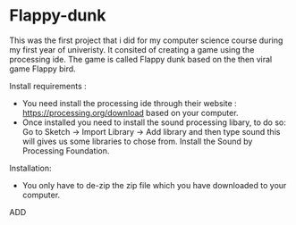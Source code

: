 # Flappy-dunk

This was the first project that i did for my computer science course during my first year of univeristy. It consited of creating a game using the processing ide. The game is called Flappy dunk based on the then viral game Flappy bird. 

Install requirements : 
* You need install the processing ide through their website : https://processing.org/download based on your computer. 
* Once installed you need to install the sound processing libary, to do so: Go to Sketch -> Import Library -> Add library and then type sound this will gives us some libraries to chose from. Install the Sound by Processing Foundation. 

Installation: 
* You only have to de-zip the zip file which you have downloaded to your computer. 

ADD
